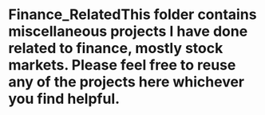 # Finance_RelatedThis folder contains miscellaneous projects I have done related to finance, mostly stock markets. Please feel free to reuse any of the projects here whichever you find helpful.
